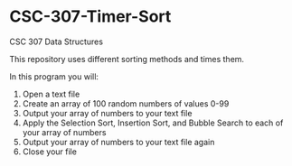 # CSC-307-Timer-Sort

CSC 307 Data Structures

This repository uses different sorting methods and times them.

 In this program you will: 
1. Open a text file
2. Create an array of 100 random numbers of values 0-99
3. Output your array of numbers to your text file
4. Apply the Selection Sort, Insertion Sort, and Bubble Search to each of your array of numbers
5. Output your array of numbers to your text file again
6. Close your file
